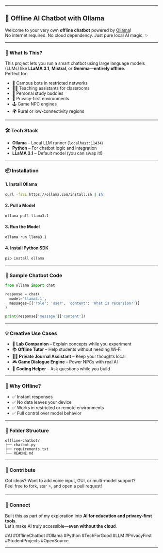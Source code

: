 

---

## 🤖 Offline AI Chatbot with Ollama

Welcome to your very own **offline chatbot** powered by [Ollama](https://ollama.com)!  
No internet required. No cloud dependency. Just pure local AI magic. ✨

---

### 🚀 What Is This?

This project lets you run a smart chatbot using large language models (LLMs) like **LLaMA 3.1**, **Mistral**, or **Gemma**—**entirely offline**.  
Perfect for:
- 🏫 Campus bots in restricted networks  
- 🧑‍🏫 Teaching assistants for classrooms  
- 🧠 Personal study buddies  
- 🔐 Privacy-first environments  
- 🕹️ Game NPC engines  
- 🌍 Rural or low-connectivity regions

---

### 🛠️ Tech Stack

- **Ollama** – Local LLM runner (`localhost:11434`)
- **Python** – For chatbot logic and integration
- **LLaMA 3.1** – Default model (you can swap it!)

---

### 📦 Installation

#### 1. Install Ollama
```bash
curl -fsSL https://ollama.com/install.sh | sh
```

#### 2. Pull a Model
```bash
ollama pull llama3.1
```

#### 3. Run the Model
```bash
ollama run llama3.1
```

#### 4. Install Python SDK
```bash
pip install ollama
```

---

### 💬 Sample Chatbot Code

```python
from ollama import chat

response = chat(
  model='llama3.1',
  messages=[{'role': 'user', 'content': 'What is recursion?'}]
)

print(response['message']['content'])
```

---

### 💡 Creative Use Cases

- 🧪 **Lab Companion** – Explain concepts while you experiment  
- 📚 **Offline Tutor** – Help students without needing Wi-Fi  
- 🕵️‍♂️ **Private Journal Assistant** – Keep your thoughts local  
- 🎮 **Game Dialogue Engine** – Power NPCs with real AI  
- 🧠 **Coding Helper** – Ask questions while you build

---

### 🔐 Why Offline?

- ✅ Instant responses  
- ✅ No data leaves your device  
- ✅ Works in restricted or remote environments  
- ✅ Full control over model behavior

---

### 📁 Folder Structure

```
offline-chatbot/
├── chatbot.py
├── requirements.txt
└── README.md
```

---

### 🙌 Contribute

Got ideas? Want to add voice input, GUI, or multi-model support?  
Feel free to fork, star ⭐, and open a pull request!

---

### 📣 Connect

Built this as part of my exploration into **AI for education and privacy-first tools**.  
Let’s make AI truly accessible—**even without the cloud**.

#AI #OfflineChatbot #Ollama #Python #TechForGood #LLM #PrivacyFirst #StudentProjects #OpenSource

---

